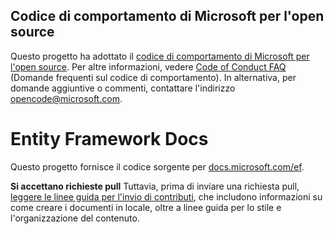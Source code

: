 ## <a name="microsoft-open-source-code-of-conduct"></a>Codice di comportamento di Microsoft per l'open source

Questo progetto ha adottato il [codice di comportamento di Microsoft per l'open source](https://opensource.microsoft.com/codeofconduct/).
Per altre informazioni, vedere [Code of Conduct FAQ](https://opensource.microsoft.com/codeofconduct/faq/) (Domande frequenti sul codice di comportamento). In alternativa, per domande aggiuntive o commenti, contattare l'indirizzo [opencode@microsoft.com](mailto:opencode@microsoft.com).

<a name="entity-framework-docs"></a>Entity Framework Docs
=====================

Questo progetto fornisce il codice sorgente per [docs.microsoft.com/ef](https://docs.microsoft.com/ef/).

**Si accettano richieste pull** Tuttavia, prima di inviare una richiesta pull, [leggere le linee guida per l'invio di contributi](CONTRIBUTING.md), che includono informazioni su come creare i documenti in locale, oltre a linee guida per lo stile e l'organizzazione del contenuto.
